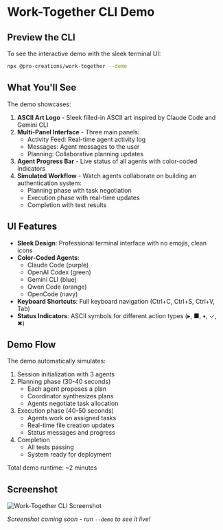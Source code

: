 # Work-Together CLI Demo

## Preview the CLI

To see the interactive demo with the sleek terminal UI:

```bash
npx @pro-creations/work-together --demo
```

## What You'll See

The demo showcases:

1. **ASCII Art Logo** - Sleek filled-in ASCII art inspired by Claude Code and Gemini CLI
2. **Multi-Panel Interface** - Three main panels:
   - Activity Feed: Real-time agent activity log
   - Messages: Agent messages to the user
   - Planning: Collaborative planning updates
3. **Agent Progress Bar** - Live status of all agents with color-coded indicators
4. **Simulated Workflow** - Watch agents collaborate on building an authentication system:
   - Planning phase with task negotiation
   - Execution phase with real-time updates
   - Completion with test results

## UI Features

- **Sleek Design**: Professional terminal interface with no emojis, clean icons
- **Color-Coded Agents**:
  - Claude Code (purple)
  - OpenAI Codex (green)
  - Gemini CLI (blue)
  - Qwen Code (orange)
  - OpenCode (navy)
- **Keyboard Shortcuts**: Full keyboard navigation (Ctrl+C, Ctrl+S, Ctrl+V, Tab)
- **Status Indicators**: ASCII symbols for different action types (▸, ■, ▪, ✓, ✖)

## Demo Flow

The demo automatically simulates:
1. Session initialization with 3 agents
2. Planning phase (30-40 seconds)
   - Each agent proposes a plan
   - Coordinator synthesizes plans
   - Agents negotiate task allocation
3. Execution phase (40-50 seconds)
   - Agents work on assigned tasks
   - Real-time file creation updates
   - Status messages and progress
4. Completion
   - All tests passing
   - System ready for deployment

Total demo runtime: ~2 minutes

## Screenshot

![Work-Together CLI Screenshot](./cli-screenshot.png)

_Screenshot coming soon - run `--demo` to see it live!_
